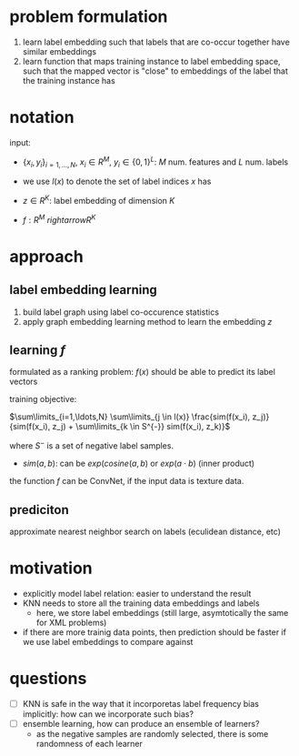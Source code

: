 # problem formulation

1. learn label embedding such that labels that are co-occur together have similar embeddings
2. learn function that maps training instance to label embedding space, such that the mapped vector is "close" to embeddings of the label that the training instance has

# notation

input:

- $`\{x_i, y_i\}_{i=1, \ldots, N}`$, $`x_i \in R^M`$, $`y_i \in \{0, 1\}^L`$: $`M`$ num. features and $`L`$ num. labels
- we use $`l(x)`$ to denote the set of label indices $`x`$ has

- $`z \in R^{K}`$: label embedding of dimension $`K`$
- $`f: R^M \ rightarrow R^{K}`$

# approach

## label embedding learning

1. build label graph using label co-occurence statistics
2. apply graph embedding learning method to learn the embedding $`z`$

## learning $`f`$

formulated as a ranking problem: $`f(x)`$ should be able to predict its label vectors

training objective:


$`\sum\limits_{i=1,\ldots,N} \sum\limits_{j \in l(x)} \frac{sim(f(x_i), z_j)}{sim(f(x_i), z_j) + \sum\limits_{k \in S^{-}} sim(f(x_i), z_k)}`$

where $`S^{-}`$ is a set of negative label samples. 

- $`sim(a, b)`$: can be $`exp(cosine(a, b)`$ or $`exp(a \cdot b)`$ (inner product)

the function $`f`$ can be ConvNet, if the input data is texture data.


## prediciton

approximate nearest neighbor search on labels (eculidean distance, etc)

# motivation

- explicitly model label relation: easier to understand the result
- KNN needs to store all the training data embeddings and labels
  - here, we store label embeddings (still large, asymtotically the same for XML problems)
- if there are more trainig data points, then prediction should be faster if we use label embeddings to compare against


# questions

- [ ] KNN is safe in the way that it incorporetas label frequency bias implicitly: how can we incorporate such bias?
- [ ] ensemble learning, how can produce an ensemble of learners?
  - as the negative samples are randomly selected, there is some randomness of each learner


